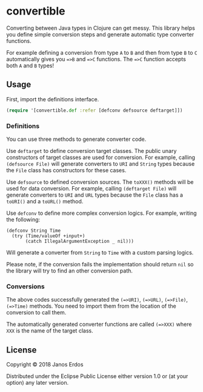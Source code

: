 # convertible

Converting between Java types in Clojure can get messy. This library helps you
define simple conversion steps and generate automatic type converter functions.

For example defining a conversion from type `A` to `B` and then from type `B` to `C` automatically
gives you `=>B` and `=>C` functions. The `=>C` function accepts both `A` and `B` types!

## Usage

First, import the definitions interface.

``` clojure
(require '[convertible.def :refer [defconv defsource deftarget]])
```

### Definitions

You can use three methods to generate converter code.

Use `deftarget` to define conversion target classes. The public unary constructors
of target classes are used for conversion. For example, calling `(defsource File)` will generate converters to `URI` and `String` types because the `File` class has constructors for these cases.

Use `defsource` to defined conversion sources. The `toXXX()` methods will be used
for data conversion. For example, calling `(deftarget File)` will generate converters to `URI` and `URL` types
because the `File` class has a `toURI()` and a `toURL()` method.

Use `defconv` to define more complex conversion logics. For example, writing the following:

```
(defconv String Time
  (try (Time/valueOf +input+)
       (catch IllegalArgumentException _ nil)))
```

Will generate a converter from `String` to `Time` with a custom parsing logics.

Please note, if the conversion fails the implementation should return `nil` so the library will
try to find an other conversion path.

### Conversions

The above codes successfully generated the `(=>URI)`, `(=>URL)`, `(=>File)`, `(=>Time)` methods.
You need to import them from the location of the conversion to call them.

The automatically generated converter functions are called `(=>XXX)` where `XXX` is the name of the
target class.

## License

Copyright © 2018 Janos Erdos

Distributed under the Eclipse Public License either version 1.0 or (at
your option) any later version.
